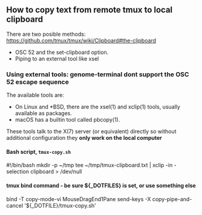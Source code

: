 ## How to copy text from remote tmux to local clipboard
There are two posible methods: https://github.com/tmux/tmux/wiki/Clipboard#the-clipboard
- OSC 52 and the set-clipboard option.
- Piping to an external tool like xsel

### Using external tools: genome-terminal dont support the OSC 52 escape sequence
The available tools are:
- On Linux and *BSD, there are the xsel(1) and xclip(1) tools, usually available as packages.
- macOS has a builtin tool called pbcopy(1).

These tools talk to the X(7) server (or equivalent) directly so without additional configuration they **only work on the local computer**

#### Bash script, `tmux-copy.sh`
#!/bin/bash
mkdir -p ~/tmp
tee ~/tmp/tmux-clipboard.txt | xclip -in -selection clipboard > /dev/null

#### tmux bind command - be sure ${_DOTFILES} is set, or use something else
bind -T copy-mode-vi MouseDragEnd1Pane send-keys -X copy-pipe-and-cancel '${_DOTFILE}/tmux-copy.sh'
